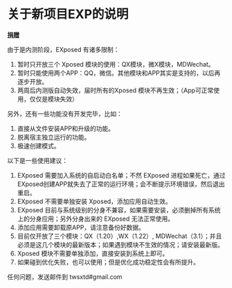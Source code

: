 # 关于新项目EXP的说明

[**捐赠**](https://vxposed.com/donate.html)

由于是内测阶段，EXposed 有诸多限制：

1. 暂时只开放三个 Xposed 模块的使用：QX模块，微X模块，MDWechat。
2. 暂时只能使用两个APP：QQ，微信。其他模块和APP其实是支持的，以后再逐步开放。
3. 两周后内测版自动失效，届时所有的Xposed 模块不再生效；（App可正常使用，仅仅是模块失效）

另外，还有一些功能没有开发完毕，比如：

1. 直接从文件安装APP和升级的功能。
3. 脱离宿主独立运行的功能。
4. 极速创建模式。

以下是一些使用建议：

1. EXposed 需要加入系统的自启动白名单；不然 EXposed 进程如果死亡，通过 EXposed创建APP就失去了正常的运行环境；会不断提示环境错误，然后退出重启。
2. EXposed 不需要单独安装 Xposed，添加应用自动生效。
3. EXposed 目前与系统级别的分身不兼容，如果需要安装，必须删掉所有系统上的分身应用；另外分身出来的 EXposed 无法正常使用。
4. 添加应用需要卸载原APP，请注意备份好数据。
5. 目前仅开放了三个模块：QX（1.20）,WX（1.22）, MDWechat（3.1）；并且必须是这几个模块的最新版本；如果遇到模块不生效的情况；请安装最新版。
6. Xposed 模块不需要单独添加，直接安装到系统上即可。
7. 如果碰到优化失败，也可以使用；但是优化成功稳定性会有所提升。

任何问题，发送邮件到 twsxtd#gmail.com


